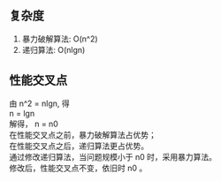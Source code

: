 ## 复杂度
1. 暴力破解算法: O(n^2)
2. 递归算法: O(nlgn)

## 性能交叉点
由 n^2 = nlgn, 得  
n = lgn  
解得，  n = n0  
在性能交叉点之前，暴力破解算法占优势；  
在性能交叉点之后，递归算法更占优势。  
通过修改递归算法，当问题规模小于 n0 时，采用暴力算法。  
修改后，性能交叉点不变，依旧时 n0 。
